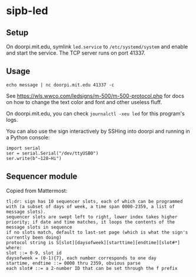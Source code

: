 # sipb-led

## Setup

On doorpi.mit.edu, symlink `led.service` to `/etc/systemd/system` and enable and start the service. The TCP server runs on port 41337.

## Usage

`echo message | nc doorpi.mit.edu 41337 -c`

See https://wls.wwco.com/ledsigns/m-500/m-500-protocol.php for docs on how to change the text color and font and other useless fluff.

On doorpi.mit.edu, you can check `journalctl -xeu led` for this program's logs.

You can also use the sign interactively by SSHing into doorpi and running in a Python console:
```
import serial
ser = serial.Serial("/dev/ttyUSB0")
ser.write(b"~128~Hi")
```

## Sequencer module

Copied from Mattermost:

```
tl;dr: sign has 10 sequencer slots, each of which can be programmed with (a subset of days of week, a time span 0000-2359, a list of message slots).
sequencer slots are swept left to right, lower index takes higher priority; if date and time matches, it loops the contents of the message slots in sequence
if no slots match, default to last-set page (which is what the sign's currently been doing)
protocol string is S[slot][daysofweek][starttime][endtime][slot#*] where:
slot ::= 0-9, slot id
daysofweek = (0-1){7}, each number corresponds to one day
startime, endtime ::= 0000 thru 2359, obvious parse
each slot# ::= a 2-number ID that can be set through the f prefix
```
